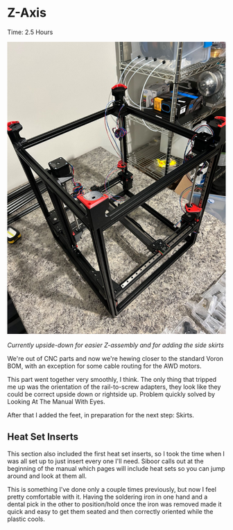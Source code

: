 # Z-Axis

Time: 2.5 Hours

<img src="img/z-axis.jpg">

_Currently upside-down for easier Z-assembly and for adding the side skirts_

We're out of CNC parts and now we're hewing closer to the standard Voron BOM, with an exception for some cable routing for the AWD motors.

This part went together very smoothly, I think.  The only thing that tripped me up was the orientation of the rail-to-screw adapters, they look like they could be correct upside down or rightside up.  Problem quickly solved by Looking At The Manual With Eyes.

After that I added the feet, in preparation for the next step: Skirts.

## Heat Set Inserts

This section also included the first heat set inserts, so I took the time when I was all set up to just insert every one I'll need.  Siboor calls out at the beginning of the manual which pages will include heat sets so you can jump around and look at them all.  

This is something I've done only a couple times previously, but now I feel pretty comfortable with it.  Having the soldering iron in one hand and a dental pick in the other to position/hold once the iron was removed made it quick and easy to get them seated and then correctly oriented while the plastic cools.

